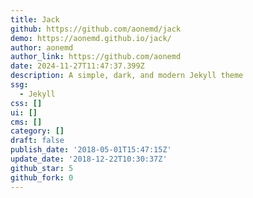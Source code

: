 ```yaml
---
title: Jack
github: https://github.com/aonemd/jack
demo: https://aonemd.github.io/jack/
author: aonemd
author_link: https://github.com/aonemd
date: 2024-11-27T11:47:37.399Z
description: A simple, dark, and modern Jekyll theme
ssg:
  - Jekyll
css: []
ui: []
cms: []
category: []
draft: false
publish_date: '2018-05-01T15:47:15Z'
update_date: '2018-12-22T10:30:37Z'
github_star: 5
github_fork: 0
---
```

